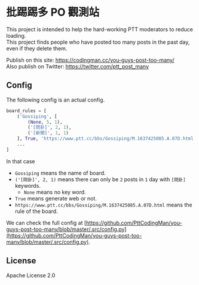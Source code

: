 # 批踢踢多 PO 觀測站

This project is intended to help the hard-working PTT moderators to reduce loading.  
This project finds people who have posted too many posts in the past day, even if they delete them.  
  
Publish on this site: https://codingman.cc/you-guys-post-too-many/  
Also publish on Twitter: https://twitter.com/ptt_post_many

## Config

The following config is an actual config.

```python
board_rules = [
    ('Gossiping', [
        (None, 5, 1),
        ('[問卦]', 2, 1),
        ('[新聞]', 1, 1)
    ], True, 'https://www.ptt.cc/bbs/Gossiping/M.1637425085.A.07D.html'),
    ...
]
```

In that case
- `Gossiping` means the name of board.
- `('[問卦]', 2, 1)` means there can only be `2` posts in `1` day with `[問卦]` keywords.
  - `None` means no key word.
- `True` means generate web or not.
- `https://www.ptt.cc/bbs/Gossiping/M.1637425085.A.07D.html` means the rule of the board.

We can check the full config at [https://github.com/PttCodingMan/you-guys-post-too-many/blob/master/.src/config.py](https://github.com/PttCodingMan/you-guys-post-too-many/blob/master/.src/config.py).

## License
Apache License 2.0
